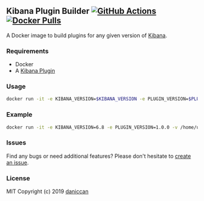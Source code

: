 ## Kibana Plugin Builder [![GitHub Actions](https://github.com/daniccan/kibana-plugin-builder/workflows/Deploy%20to%20DockerHub/badge.svg)](https://github.com/daniccan/kibana-plugin-builder) [![Docker Pulls](https://img.shields.io/docker/pulls/daniccan/kibana-plugin-builder.svg)](https://hub.docker.com/r/daniccan/kibana-plugin-builder)

A Docker image to build plugins for any given version of [Kibana](https://github.com/elastic/kibana).

### Requirements

- Docker
- A [Kibana Plugin](https://github.com/elastic/kibana/tree/master/packages/kbn-plugin-generator)

### Usage

```bash
docker run -it -e KIBANA_VERSION=$KIBANA_VERSION -e PLUGIN_VERSION=$PLUGIN_VERSION -v $KIBANA_PLUGIN_PATH:/kibana-extra/kibana-plugin --rm daniccan/kibana-plugin-builder
```

### Example

```bash
docker run -it -e KIBANA_VERSION=6.8 -e PLUGIN_VERSION=1.0.0 -v /home/username/my_plugin:/kibana-extra/kibana-plugin --rm daniccan/kibana-plugin-builder
```

### Issues

Find any bugs or need additional features? Please don't hesitate to [create an issue](https://github.com/daniccan/kibana-plugin-builder/issues/new).

### License

MIT Copyright (c) 2019 [daniccan](https://github.com/daniccan)
